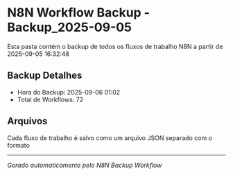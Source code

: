 # N8N Workflow Backup - Backup_2025-09-05

Esta pasta contém o backup de todos os fluxos de trabalho N8N a partir de 2025-09-05 16:32:48

## Backup Detalhes
- Hora do Backup: 2025-09-06 01:02
- Total de Workflows: 72

## Arquivos
Cada fluxo de trabalho é salvo como um arquivo JSON separado com o formato

---
*Gerado automaticamente pelo N8N Backup Workflow*